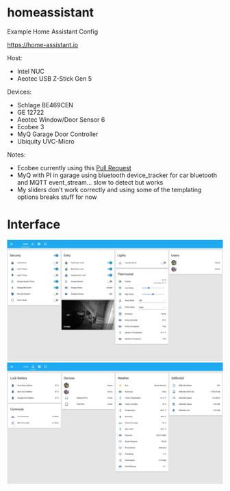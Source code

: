 # homeassistant
Example Home Assistant Config

https://home-assistant.io

Host:<ul>
<li>Intel NUC</li>
<li>Aeotec USB Z-Stick Gen 5</li>
</ul>

Devices:
<ul>
<li>Schlage BE469CEN</li>
<li>GE 12722</li>
<li>Aeotec Window/Door Sensor 6</li>
<li>Ecobee 3</li>
<li>MyQ Garage Door Controller</li>
<li>Ubiquity UVC-Micro</li>
</ul>

Notes:<ul>
<li>Ecobee currently using this <a href=https://github.com/home-assistant/home-assistant/pull/2092>Pull Request</a></li>
<li>MyQ with PI in garage using bluetooth device_tracker for car bluetooth and MQTT event_stream... slow to detect but works</li>
<li>My sliders don't work correctly and using some of the templating options breaks stuff for now</li>
</ul>

# Interface
![UI](images/home.png)
![UI](images/sensor.png)
